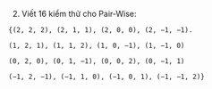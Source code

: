 2. Viết 16 kiểm thử cho Pair-Wise:

```
{(2, 2, 2), (2, 1, 1), (2, 0, 0), (2, −1, −1).

(1, 2, 1), (1, 1, 2), (1, 0, −1), (1, −1, 0)

(0, 2, 0), (0, 1, −1), (0, 0, 2), (0, −1, 1)

(−1, 2, −1), (−1, 1, 0), (−1, 0, 1), (−1, −1, 2)}
```
